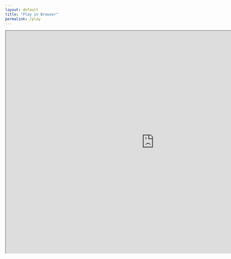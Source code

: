 ```yaml
---
layout: default
title: "Play in Browser"
permalink: /play
---
```


<iframe src="https://spiritgames.orgfree.com" width="960" height="720"></iframe>
